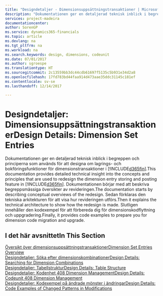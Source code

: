 ```yaml
---
title: "Designdetaljer - Dimensionsuppsättningstransaktioner | Microsoft Docs"
description: "Dokumentationen ger en detaljerad teknisk inblick i begreppen och principerna som används för att designa om lagrings- och bokföringsfunktioner för dimensionstransaktioner."
services: project-madeira
documentationcenter: 
author: SorenGP
ms.service: dynamics365-financials
ms.topic: article
ms.devlang: na
ms.tgt_pltfrm: na
ms.workload: na
ms.search.keywords: design, dimensions, codeunit
ms.date: 07/01/2017
ms.author: sgroespe
ms.translationtype: HT
ms.sourcegitcommit: 2c13559bb3dc44cdb61697f5135c5b931e34d2a8
ms.openlocfilehash: 17fd783bd44faa914d473aae35ddc31145c181ef
ms.contentlocale: sv-se
ms.lasthandoff: 12/14/2017

---
```

# <a name="design-details-dimension-set-entries"></a><span data-ttu-id="b3360-103">Designdetaljer: Dimensionsuppsättningstransaktioner</span><span class="sxs-lookup"><span data-stu-id="b3360-103">Design Details: Dimension Set Entries</span></span>
<span data-ttu-id="b3360-104">Dokumentationen ger en detaljerad teknisk inblick i begreppen och principerna som används för att designa om lagrings- och bokföringsfunktioner för dimensionstransaktioner i [!INCLUDE[d365fin](includes/d365fin_md.md)].</span><span class="sxs-lookup"><span data-stu-id="b3360-104">This documentation provides detailed technical insight into the concepts and principles that are used to redesign the dimension entry storing and posting feature in [!INCLUDE[d365fin](includes/d365fin_md.md)].</span></span> <span data-ttu-id="b3360-105">Dokumentationen börjar med att beskriva begreppsmässiga översikter av revideringen.</span><span class="sxs-lookup"><span data-stu-id="b3360-105">The documentation starts by describing conceptual overviews of the redesign.</span></span> <span data-ttu-id="b3360-106">Sedan förklaras den tekniska arkitekturen för att visa hur revideringen utförs.</span><span class="sxs-lookup"><span data-stu-id="b3360-106">Then it explains the technical architecture to show how the redesign is made.</span></span> <span data-ttu-id="b3360-107">Slutligen innehåller den kodexempel för att förbereda dig för dimensionskodflyttning och uppgradering.</span><span class="sxs-lookup"><span data-stu-id="b3360-107">Finally, it provides code examples to prepare you for dimension code migration and upgrade.</span></span>  

## <a name="in-this-section"></a><span data-ttu-id="b3360-108">I det här avsnittet</span><span class="sxs-lookup"><span data-stu-id="b3360-108">In This Section</span></span>  
[<span data-ttu-id="b3360-109">Översikt över dimensionsuppsättningstransaktioner</span><span class="sxs-lookup"><span data-stu-id="b3360-109">Dimension Set Entries Overview</span></span>](design-details-dimension-set-entries-overview.md)  
[<span data-ttu-id="b3360-110">Designdetaljer: Söka efter dimensionskombinationer</span><span class="sxs-lookup"><span data-stu-id="b3360-110">Design Details: Searching for Dimension Combinations</span></span>](design-details-searching-for-dimension-combinations.md)  
[<span data-ttu-id="b3360-111">Designdetaljer: Tabellstruktur</span><span class="sxs-lookup"><span data-stu-id="b3360-111">Design Details: Table Structure</span></span>](design-details-table-structure.md)  
[<span data-ttu-id="b3360-112">Designdetaljer: Kodenhet 408 Dimension Management</span><span class="sxs-lookup"><span data-stu-id="b3360-112">Design Details: Codeunit 408 Dimension Management</span></span>](design-details-codeunit-408-dimension-management.md)  
[<span data-ttu-id="b3360-113">Designdetaljer: Kodexempel på ändrade mönster i ändringar</span><span class="sxs-lookup"><span data-stu-id="b3360-113">Design Details: Code Examples of Changed Patterns in Modifications</span></span>](design-details-code-examples-of-changed-patterns-in-modifications.md)

